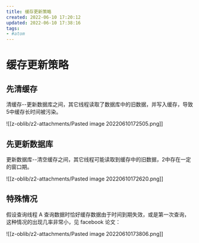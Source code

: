 ```yaml
---
title: 缓存更新策略
created: 2022-06-10 17:20:12
updated: 2022-06-10 17:38:16
tags: 
- #atom
---
```

# 缓存更新策略

## 先清缓存

清缓存--更新数据库之间，其它线程读取了数据库中的旧数据，并写入缓存，导致5中缓存长时间被污染。

![[z-oblib/z2-attachments/Pasted image 20220610172505.png]]

## 先更新数据库

更新数据库--清空缓存之间，其它线程可能读取到缓存中的旧数据，2中存在一定的窗口期。

![[z-oblib/z2-attachments/Pasted image 20220610172620.png]]

## 特殊情况

假设查询线程 A 查询数据时恰好缓存数据由于时间到期失效，或是第一次查询，这种情况的出现几率非常小，见 facebook 论文：

![[z-oblib/z2-attachments/Pasted image 20220610173806.png]]